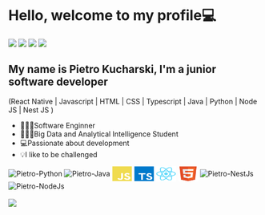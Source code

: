 <div>
  <h1>Hello, welcome to my profile💻</h1>
    <a href="https://instagram.com/pi_kucharski" target="_blank"><img src="https://img.shields.io/badge/-Instagram-%23E4405F?style=for-the-badge&logo=instagram&logoColor=white" target="_blank"></a> 
  <a href = "mailto:kucharskipietro@gmail.com"><img src="https://img.shields.io/badge/-Gmail-%23333?style=for-the-badge&logo=gmail&logoColor=white" target="_blank"></a>
  <a href="https://www.linkedin.com/in/pietro-kucharski-4b624b1b8/" target="_blank"><img src="https://img.shields.io/badge/-LinkedIn-%230077B5?style=for-the-badge&logo=linkedin&logoColor=white" target="_blank"></a> 
  <a href = "mailto:pietrokucharski@hotmail.com"><img src="https://img.shields.io/badge/Microsoft_Outlook-0078D4?style=for-the-badge&logo=microsoft-outlook&logoColor=whit" target="_blank"></a>
  <h2>My name is Pietro Kucharski, I'm a junior software developer</h2>
  <p>(React Native | Javascript | HTML | CSS | Typescript | Java | Python | Node JS | Nest JS )</p>
  <ul>
    <li>👨🏾‍💻Software Enginner</li>
    <li>👩🏾‍🎓Big Data and Analytical Intelligence Student</li>
    <li>💻Passionate about development</li>
    <li>💡I like to be challenged</li>
  </ul>
</div>

<div>
  <div style="display: inline_block">
    <img align="center" alt="Pietro-Python" height="30" width="40" src="https://cdn.jsdelivr.net/gh/devicons/devicon/icons/python/python-original.svg">
    <img align="center" alt="Pietro-Java" height="30" width="40" src="https://cdn.jsdelivr.net/gh/devicons/devicon/icons/java/java-original.svg">
    <img align="center" alt="Pietro-Js" height="30" width="40" src="https://raw.githubusercontent.com/devicons/devicon/master/icons/javascript/javascript-plain.svg">
    <img align="center" alt="Pietro-Ts" height="30" width="40" src="https://raw.githubusercontent.com/devicons/devicon/master/icons/typescript/typescript-plain.svg">
    <img align="center" alt="Pietro-React" height="30" width="40" src="https://raw.githubusercontent.com/devicons/devicon/master/icons/react/react-original.svg">
    <img align="center" alt="Pietro-HTML" height="30" width="40" src="https://raw.githubusercontent.com/devicons/devicon/master/icons/html5/html5-original.svg">
    <img align="center" alt="Pietro-NestJs" height="30" width="40" src="https://cdn.jsdelivr.net/gh/devicons/devicon/icons/nestjs/nestjs-plain.svg">
    <img align="center" alt="Pietro-NodeJs" height="30" width="40" src="https://cdn.jsdelivr.net/gh/devicons/devicon/icons/nodejs/nodejs-original.svg">
  </div><br>
  <a href="https://github.com/PietroKucharski">
  <img height="180em" align="left" src="https://github-readme-stats.vercel.app/api/top-langs/?username=PietroKucharski&layout=compact&langs_count=7&theme=dark"/>
</div>
